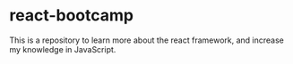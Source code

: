# react-bootcamp
This is a repository to learn more about the react framework, and increase my knowledge in JavaScript.
